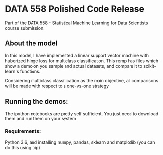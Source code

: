 # DATA 558 Polished Code Release

Part of the DATA 558 - Statistical Machine Learning for Data Scientists course submission.

## About the model
In this model, I have implemented a linear support vector machine with huberized hinge loss for multiclass classification. This remp has files which show  a demo on you sample and actual datasets, and compare it to scikit-learn's functions.

Considering multiclass classification as the main objective, all comparisons will be made with respect to a one-vs-one strategy

## Running the demos:

The ipython notebooks are pretty self sufficient. You just need to download them and run them on your system

### Requirements:

Python 3.6, and installing numpy, pandas, sklearn and matplotlib (you can do this using pip)
